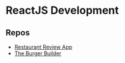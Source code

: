 # ReactJS Development

## Repos
* [Restaurant Review App](https://github.com/paulAlexSerban/ReactJS-Restaurant-Review-App)
* [The Burger Builder](https://github.com/paulAlexSerban/The-Burger-Builder-ReactJS)
